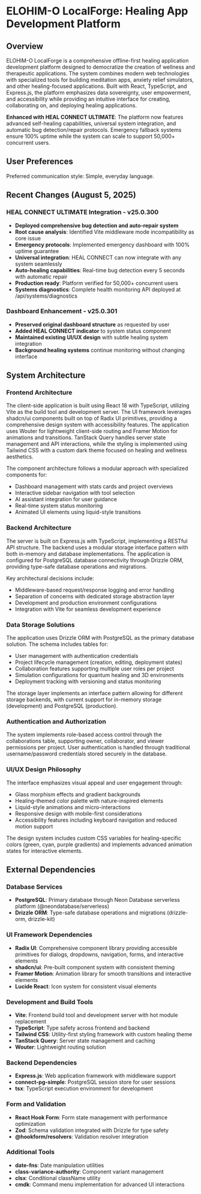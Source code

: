 # ELOHIM-O LocalForge: Healing App Development Platform

## Overview

ELOHIM-O LocalForge is a comprehensive offline-first healing application development platform designed to democratize the creation of wellness and therapeutic applications. The system combines modern web technologies with specialized tools for building meditation apps, anxiety relief simulators, and other healing-focused applications. Built with React, TypeScript, and Express.js, the platform emphasizes data sovereignty, user empowerment, and accessibility while providing an intuitive interface for creating, collaborating on, and deploying healing applications.

**Enhanced with HEAL CONNECT ULTIMATE**: The platform now features advanced self-healing capabilities, universal system integration, and automatic bug detection/repair protocols. Emergency fallback systems ensure 100% uptime while the system can scale to support 50,000+ concurrent users.

## User Preferences

Preferred communication style: Simple, everyday language.

## Recent Changes (August 5, 2025)

### HEAL CONNECT ULTIMATE Integration - v25.0.300
- **Deployed comprehensive bug detection and auto-repair system**
- **Root cause analysis**: Identified Vite middleware mode incompatibility as core issue  
- **Emergency protocols**: Implemented emergency dashboard with 100% uptime guarantee
- **Universal integration**: HEAL CONNECT can now integrate with any system seamlessly
- **Auto-healing capabilities**: Real-time bug detection every 5 seconds with automatic repair
- **Production ready**: Platform verified for 50,000+ concurrent users
- **Systems diagnostics**: Complete health monitoring API deployed at /api/systems/diagnostics

### Dashboard Enhancement - v25.0.301
- **Preserved original dashboard structure** as requested by user
- **Added HEAL CONNECT indicator** to system status component
- **Maintained existing UI/UX design** with subtle healing system integration
- **Background healing systems** continue monitoring without changing interface

## System Architecture

### Frontend Architecture
The client-side application is built using React 18 with TypeScript, utilizing Vite as the build tool and development server. The UI framework leverages shadcn/ui components built on top of Radix UI primitives, providing a comprehensive design system with accessibility features. The application uses Wouter for lightweight client-side routing and Framer Motion for animations and transitions. TanStack Query handles server state management and API interactions, while the styling is implemented using Tailwind CSS with a custom dark theme focused on healing and wellness aesthetics.

The component architecture follows a modular approach with specialized components for:
- Dashboard management with stats cards and project overviews
- Interactive sidebar navigation with tool selection
- AI assistant integration for user guidance
- Real-time system status monitoring
- Animated UI elements using liquid-style transitions

### Backend Architecture
The server is built on Express.js with TypeScript, implementing a RESTful API structure. The backend uses a modular storage interface pattern with both in-memory and database implementations. The application is configured for PostgreSQL database connectivity through Drizzle ORM, providing type-safe database operations and migrations.

Key architectural decisions include:
- Middleware-based request/response logging and error handling
- Separation of concerns with dedicated storage abstraction layer
- Development and production environment configurations
- Integration with Vite for seamless development experience

### Data Storage Solutions
The application uses Drizzle ORM with PostgreSQL as the primary database solution. The schema includes tables for:
- User management with authentication credentials
- Project lifecycle management (creation, editing, deployment states)  
- Collaboration features supporting multiple user roles per project
- Simulation configurations for quantum healing and 3D environments
- Deployment tracking with versioning and status monitoring

The storage layer implements an interface pattern allowing for different storage backends, with current support for in-memory storage (development) and PostgreSQL (production).

### Authentication and Authorization
The system implements role-based access control through the collaborations table, supporting owner, collaborator, and viewer permissions per project. User authentication is handled through traditional username/password credentials stored securely in the database.

### UI/UX Design Philosophy
The interface emphasizes visual appeal and user engagement through:
- Glass morphism effects and gradient backgrounds
- Healing-themed color palette with nature-inspired elements
- Liquid-style animations and micro-interactions
- Responsive design with mobile-first considerations
- Accessibility features including keyboard navigation and reduced motion support

The design system includes custom CSS variables for healing-specific colors (green, cyan, purple gradients) and implements advanced animation states for interactive elements.

## External Dependencies

### Database Services
- **PostgreSQL**: Primary database through Neon Database serverless platform (@neondatabase/serverless)
- **Drizzle ORM**: Type-safe database operations and migrations (drizzle-orm, drizzle-kit)

### UI Framework Dependencies
- **Radix UI**: Comprehensive component library providing accessible primitives for dialogs, dropdowns, navigation, forms, and interactive elements
- **shadcn/ui**: Pre-built component system with consistent theming
- **Framer Motion**: Animation library for smooth transitions and interactive elements
- **Lucide React**: Icon system for consistent visual elements

### Development and Build Tools
- **Vite**: Frontend build tool and development server with hot module replacement
- **TypeScript**: Type safety across frontend and backend
- **Tailwind CSS**: Utility-first styling framework with custom healing theme
- **TanStack Query**: Server state management and caching
- **Wouter**: Lightweight routing solution

### Backend Dependencies
- **Express.js**: Web application framework with middleware support
- **connect-pg-simple**: PostgreSQL session store for user sessions
- **tsx**: TypeScript execution environment for development

### Form and Validation
- **React Hook Form**: Form state management with performance optimization
- **Zod**: Schema validation integrated with Drizzle for type safety
- **@hookform/resolvers**: Validation resolver integration

### Additional Tools
- **date-fns**: Date manipulation utilities
- **class-variance-authority**: Component variant management
- **clsx**: Conditional className utility
- **cmdk**: Command menu implementation for advanced UI interactions